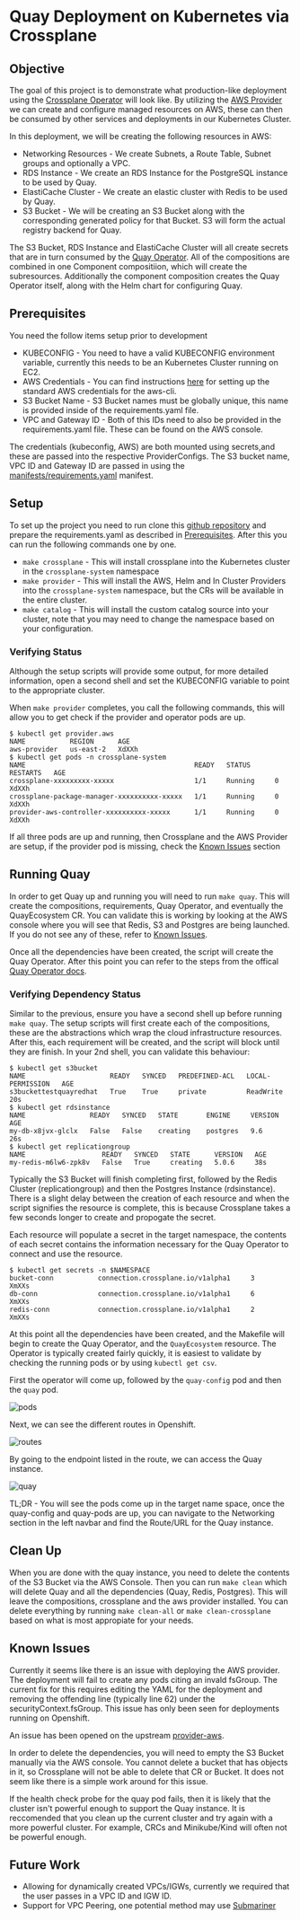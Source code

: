 # Quay Deployment on Kubernetes via Crossplane

## Objective

The goal of this project is to demonstrate what production-like deployment using the [Crossplane Operator](http://crossplane.io/) will look like. By utilizing the [AWS Provider](https://github.com/crossplane/provider-aws) we can create and configure managed resources on AWS, these can then be consumed by other services and deployments in our Kubernetes Cluster.

In this deployment, we will be creating the following resources in AWS:

- Networking Resources - We create Subnets, a Route Table, Subnet groups and optionally a VPC.
- RDS Instance - We create an RDS Instance for the PostgreSQL instance to be used by Quay.
- ElastiCache Cluster - We create an elastic cluster with Redis to be used by Quay.
- S3 Bucket - We will be creating an S3 Bucket along with the corresponding generated policy for that Bucket. S3 will form the actual registry backend for Quay.

The S3 Bucket, RDS Instance and ElastiCache Cluster will all create secrets that are in turn consumed by the [Quay Operator](https://github.com/redhat-cop/quay-operator). All of the compositions are combined in one Component compositiion, which will create the subresources. Additionally the component composition creates the Quay Operator itself, along with the Helm chart for configuring Quay.

## Prerequisites

You need the follow items setup prior to development

- KUBECONFIG - You need to have a valid KUBECONFIG environment variable, currently this needs to be an Kubernetes Cluster running on EC2.
- AWS Credentials - You can find instructions [here](https://docs.aws.amazon.com/cli/latest/userguide/cli-chap-configure.html) for setting up the standard AWS credentials for the aws-cli.
- S3 Bucket Name - S3 Bucket names must be globally unique, this name is provided inside of the requirements.yaml file.
- VPC and Gateway ID - Both of this IDs need to also be provided in the requirements.yaml file. These can be found on the AWS console.

The credentials (kubeconfig, AWS) are both mounted using secrets,and these are passed into the respective ProviderConfigs. The S3 bucket name, VPC ID and Gateway ID are passed in using the [manifests/requirements.yaml](manifests/requirements.yaml) manifest.

## Setup

To set up the project you need to run clone this [github repository](https://github.com/redhat-et/crossplane-quay) and prepare the requirements.yaml as described in [Prerequisites](##Prerequisites). After this you can run the following commands one by one.

- `make crossplane` - This will install crossplane into the Kubernetes cluster in the `crossplane-system` namespace
- `make provider` - This will install the AWS, Helm and In Cluster Providers into the `crossplane-system` namespace, but the CRs will be available in the entire cluster.
- `make catalog` - This will install the custom catalog source into your cluster, note that you may need to change the namespace based on your configuration.

### Verifying Status

Although the setup scripts will provide some output, for more detailed information, open a second shell and set the KUBECONFIG variable to point to the appropriate cluster.

When `make provider` completes, you call the following commands, this will allow you to get check if the provider and operator pods are up.
```
$ kubectl get provider.aws
NAME           REGION      AGE
aws-provider   us-east-2   XdXXh
$ kubectl get pods -n crossplane-system
NAME                                          READY   STATUS      RESTARTS   AGE
crossplane-xxxxxxxxx-xxxxx                    1/1     Running     0          XdXXh
crossplane-package-manager-xxxxxxxxxx-xxxxx   1/1     Running     0          XdXXh
provider-aws-controller-xxxxxxxxxx-xxxxx      1/1     Running     0          XdXXh
```

If all three pods are up and running, then Crossplane and the AWS Provider are setup, if the provider pod is missing, check the [Known Issues](#known-issues) section

## Running Quay

In order to get Quay up and running you will need to run `make quay`. This will create the compositions, requirements, Quay Operator, and eventually the QuayEcosystem CR. You can validate this is working by looking at the AWS console where you will see that Redis, S3 and Postgres are being launched. If you do not see any of these, refer to [Known Issues](##Known-Issues).

Once all the dependencies have been created, the script will create the Quay Operator. After this point you can refer to the steps from the offical [Quay Operator docs](https://access.redhat.com/documentation/en-us/red_hat_quay/3.3/html/deploy_red_hat_quay_on_openshift_with_quay_operator/deploying_red_hat_quay#deploy_a_red_hat_quay_ecosystem).

### Verifying Dependency Status

Similar to the previous, ensure you have a second shell up before running `make quay`. The setup scripts will first create each of the compositions, these are the abstractions which wrap the cloud infrastructure resources. After this, each requirement will be created, and the script will block until they are finish. In your 2nd shell, you can validate this behaviour:

```
$ kubectl get s3bucket
NAME                     READY   SYNCED   PREDEFINED-ACL   LOCAL-PERMISSION   AGE
s3buckettestquayredhat   True    True     private          ReadWrite          20s
$ kubectl get rdsinstance
NAME                READY   SYNCED   STATE       ENGINE     VERSION   AGE
my-db-x8jvx-glclx   False   False    creating    postgres   9.6       26s
$ kubectl get replicationgroup
NAME                   READY   SYNCED   STATE      VERSION   AGE
my-redis-m6lw6-zpk8v   False   True     creating   5.0.6     38s
```

Typically the S3 Bucket will finish completing first, followed by the Redis Cluster (replicationgroup) and then the Postgres Instance (rdsinstance). There is a slight delay between the creation of each resource and when the script signifies the resource is complete, this is because Crossplane takes a few seconds longer to create and propogate the secret.

Each resource will populate a secret in the target namespace, the contents of each secret contains the information necessary for the Quay Operator to connect and use the resource.

```
$ kubectl get secrets -n $NAMESPACE
bucket-conn           connection.crossplane.io/v1alpha1     3      XmXXs
db-conn               connection.crossplane.io/v1alpha1     6      XmXXs
redis-conn            connection.crossplane.io/v1alpha1     2      XmXXs
```

At this point all the dependencies have been created, and the Makefile will begin to create the Quay Operator, and the `QuayEcosystem` resource. The Operator is typically created fairly quickly, it is easiest to validate by checking the running pods or by using `kubectl get csv`.

First the operator will come up, followed by the `quay-config` pod and then the `quay` pod.

![pods](https://github.com/krishchow/crossplane-quay/blob/master/imgs/pods.png?raw=true)

Next, we can see the different routes in Openshift.

![routes](https://github.com/krishchow/crossplane-quay/blob/master/imgs/routes.png?raw=true)

By going to the endpoint listed in the route, we can access the Quay instance.

![quay](https://github.com/krishchow/crossplane-quay/blob/master/imgs/quay.png?raw=true)

TL;DR - You will see the pods come up in the target name space, once the quay-config and quay-pods are up, you can navigate to the Networking section in the left navbar and find the Route/URL for the Quay instance.

## Clean Up

When you are done with the quay instance, you need to delete the contents of the S3 Bucket via the AWS Console. Then you can run `make clean` which will delete Quay and all the dependencies (Quay, Redis, Postgres). This will leave the compositions, crossplane and the aws provider installed. You can delete everything by running `make clean-all` or `make clean-crossplane` based on what is most appropiate for your needs.

## Known Issues

Currently it seems like there is an issue with deploying the AWS provider. The deployment will fail to create any pods citing an invald fsGroup. The current fix for this requires editing the YAML for the deployment and removing the offending line (typically line 62) under the securityContext.fsGroup. This issue has only been seen for deployments running on Openshift.

An issue has been opened on the upstream [provider-aws](https://github.com/crossplane/provider-aws/issues/316).

In order to delete the dependencies, you will need to empty the S3 Bucket manually via the AWS console. You cannot delete a bucket that has objects in it, so Crossplane will not be able to delete that CR or Bucket. It does not seem like there is a simple work around for this issue.

If the health check probe for the quay pod fails, then it is likely that the cluster isn't powerful enough to support the Quay instance. It is reccomended that you clean up the current cluster and try again with a more powerful cluster. For example, CRCs and Minikube/Kind will often not be powerful enough.

## Future Work

- Allowing for dynamically created VPCs/IGWs, currently we required that the user passes in a VPC ID and IGW ID.
- Support for VPC Peering, one potential method may use [Submariner](https://github.com/submariner-io/submariner)
